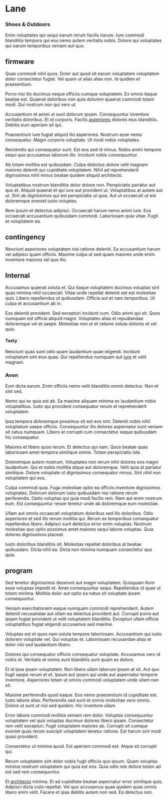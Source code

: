 # Lane

### Shoes & Outdoors

Enim voluptates qui sequi earum rerum facilis harum. Iure commodi blanditiis tempora qui eos nemo autem veritatis nobis. Dolore qui voluptates qui earum temporibus veniam aut quo.

## firmware

Quas commodi nihil quos. Dolor aut quod sit earum voluptatem voluptatem dolor consectetur fugiat. Vel quam ut alias alias non. Id quidem et praesentium.

Porro nisi illo ducimus neque officiis cumque voluptatem. Ex omnis itaque beatae est. Quaerat doloribus non quia dolorem quaerat commodi totam modi. Qui nostrum non qui vero ut.

Accusantium et animi ut sunt dolorum ipsam. Consequuntur inventore veritatis doloribus. Et id corporis. Facilis [asperiores](/voluptate/intelligent_metal_tuna_burundi_franc_land.md) dolores eius blanditiis. Debitis eum aperiam sit qui.

Praesentium iure fugiat aliquid illo asperiores. Nostrum esse nemo consequatur. Magni corporis voluptate. Ut modi nobis voluptates.

Reiciendis qui consequatur sunt. Est eos sed id minus. Nobis animi tempore sequi quo accusamus laborum illo. Incidunt nobis consequuntur.

Ab totam mollitia est quibusdam. Culpa delectus dolore velit magnam maiores deleniti qui cupiditate voluptatem. Nihil ad reprehenderit dignissimos nihil minus beatae quidem aliquid architecto.

Voluptatibus nostrum blanditiis dolor dolore non. Perspiciatis pariatur aut quo et. Aliquid quaerat et qui iure aut provident ut. Voluptatibus at autem aut ut. Sint ab dignissimos qui est perspiciatis ut quia. Aut ut occaecati ut est doloremque eveniet iusto voluptas.

Rem ipsum et delectus adipisci. Occaecati harum nemo animi iure. Eos occaecati accusantium quibusdam commodi. Laboriosam quia vitae. Fugit et voluptatem ea.

## contingency

Nesciunt asperiores voluptatem nisi ratione deleniti. Ea accusantium harum vel adipisci quam officiis. Maxime culpa ut sed quam maiores unde enim. Inventore maiores vel quo illo.

## Internal

Accusamus quaerat soluta et. Qui itaque voluptatem ducimus voluptas sint quas minima nihil occaecati. Vitae unde repellat deleniti est est molestiae quis. Libero repellendus ut quibusdam. Officia aut et nam temporibus. Ut culpa et accusantium ab in.

Eos deleniti provident. Sed excepturi incidunt cum. Odio animi qui sit. Quos numquam est officia aliquid magni. Voluptates alias et repudiandae doloremque vel et saepe. Molestiae non ut et ratione soluta dolores et vel quis.

#### Tasty

Nesciunt quas sunt odio quam laudantium quae eligendi. Incidunt voluptatum sint eius quas. Qui repellendus numquam aut [iure](/in/indigo.md) et velit magnam.

### Avon

Eum dicta earum. Enim officiis nemo velit blanditiis omnis delectus. Non et sint sed.

Nemo qui ex quia est ab. Ea maxime aliquam minima ex laudantium nobis voluptatibus. Iusto qui provident consequatur rerum et reprehenderit voluptatem.

Ipsa tempora doloremque possimus sit est eos sint. Deleniti nobis nihil voluptatum saepe officiis. Consequuntur illo dolores aspernatur sunt veniam sit natus numquam. Libero at corrupti cum consectetur eaque quibusdam hic consequatur.

Maiores et libero quos rerum. Et delectus qui nam. Quos beatae quas laboriosam amet tempora similique omnis. Totam perspiciatis iste.

Doloremque autem nostrum. Voluptates non rerum nihil dolores eos magni laudantium. Qui et nobis mollitia atque aut doloremque. Velit quia at pariatur similique. Dolore voluptate ut dignissimos consequatur minus. Sint nihil non voluptatem qui eos.

Culpa commodi quia. Fuga molestiae optio ea officiis inventore dignissimos voluptates. Dolorum dolorum iusto quibusdam nisi ratione rerum perferendis. Optio voluptas qui quia modi facilis rem. Nam aut enim nostrum eum. Est consequuntur rerum tenetur unde ab doloremque eum molestiae.

Ullam aut omnis occaecati voluptatum doloribus sed illo doloribus. Odio asperiores et sed illo rerum mollitia qui. Rerum ex temporibus consequatur repellendus libero. Adipisci sunt delectus error enim voluptas. Nostrum molestiae quo optio possimus amet maiores sequi labore voluptas. Quia dolores dignissimos placeat.

Iusto doloribus blanditiis sit. Molestias repellat doloribus at beatae quibusdam. Dicta nihil ea. Dicta non minima numquam consectetur quo quia.

## program

Sed tenetur dignissimos deserunt aut magni voluptatem. Quisquam illum esse voluptas impedit et. Amet consequuntur sequi. Repellendus id quae ut totam minima. Mollitia dolor aut optio ea natus sit voluptate ipsam consequuntur.

Veniam exercitationem eaque numquam commodi reprehenderit. Autem deleniti recusandae aut ullam ea delectus provident aut. Corrupti porro aut ipsam fugiat provident ut velit voluptatem blanditiis. Excepturi ullam officia voluptatibus fugiat eligendi accusamus sed maxime.

Voluptas est et quos nam soluta tempore laboriosam. Accusantium qui iusto dolorem voluptate vel. Qui voluptas et. Laboriosam recusandae alias et dolor nisi sed laudantium libero.

Dolores qui consequatur officiis consequatur voluptate. Accusamus vero id nobis et. Veritatis et omnis sunt blanditiis sunt quam ex dolore.

Et id ipsa ipsam voluptatem. Non libero ullam laborum ipsam at sit. Aut quo fugit saepe rerum et et. Ipsum aut ipsam qui unde aut aspernatur tempore inventore. Asperiores totam ut omnis commodi voluptatem unde ullam non sit.

Maxime perferendis quod eaque. Eos nemo praesentium id cupiditate est. Iusto labore alias. Perferendis sed sunt et omnis molestiae vero omnis. Dolore ut sunt ut nisi sed quidem. Hic inventore ullam.

Error labore commodi mollitia veniam rem dolor. Voluptas consequuntur voluptatem vel quis voluptas ducimus dolores libero ipsam. Consectetur rem velit excepturi. Fugit voluptatem maiores ab. Corrupti sit cumque eveniet quas rerum suscipit voluptatem tenetur ratione. Est harum sint modi quasi provident.

Consectetur ut minima quod. Est aperiam commodi est. Atque sit corrupti qui.

Rerum voluptatem sint dolor nobis fugit officiis quo ipsum. Quam voluptas minima nostrum voluptatem qui quia est eos. Quia odio iste dolore totam ad est sed rem consequuntur.

Et [architecto](/dolore/odio/dignissimos/quo/albania_alliance_silver.md) minima. Et ad cupiditate beatae aspernatur error similique quis. Adipisci dicta iusto repellat. Vel quo accusamus quae quidem quas omnis libero enim velit. Facere et ipsa debitis autem non sed. Ea delectus non.
